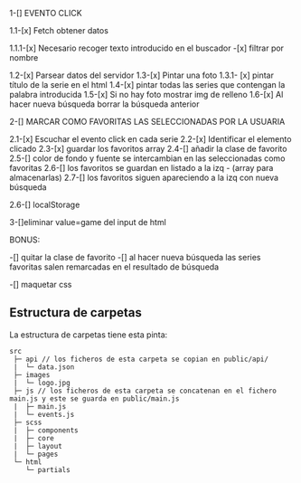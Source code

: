 1-[] EVENTO CLICK

1.1-[x] Fetch obtener datos

1.1.1-[x] Necesario recoger texto introducido en el buscador -[x] filtrar por nombre

1.2-[x] Parsear datos del servidor
1.3-[x] Pintar una foto
1.3.1- [x] pintar título de la serie en el html
1.4-[x] pintar todas las series que contengan la palabra introducida
1.5-[x] Si no hay foto mostrar img de relleno
1.6-[x] Al hacer nueva búsqueda borrar la búsqueda anterior

2-[] MARCAR COMO FAVORITAS LAS SELECCIONADAS POR LA USUARIA

2.1-[x] Escuchar el evento click en cada serie
2.2-[x] Identificar el elemento clicado
2.3-[x] guardar los favoritos array
2.4-[] añadir la clase de favorito
2.5-[] color de fondo y fuente se intercambian en las seleccionadas como favoritas
2.6-[] los favoritos se guardan en listado a la izq - (array para almacenarlas)
2.7-[] los favoritos siguen apareciendo a la izq con nueva búsqueda

2.6-[] localStorage

3-[]eliminar value=game del input de html

BONUS:

-[] quitar la clase de favorito
-[] al hacer nueva búsqueda las series favoritas salen remarcadas en el resultado de búsqueda

-[] maquetar css

## Estructura de carpetas

La estructura de carpetas tiene esta pinta:

```
src
 ├─ api // los ficheros de esta carpeta se copian en public/api/
 |  └─ data.json
 ├─ images
 |  └─ logo.jpg
 ├─ js // los ficheros de esta carpeta se concatenan en el fichero main.js y este se guarda en public/main.js
 |  ├─ main.js
 |  └─ events.js
 ├─ scss
 |  ├─ components
 |  ├─ core
 |  ├─ layout
 |  └─ pages
 └─ html
    └─ partials
```
